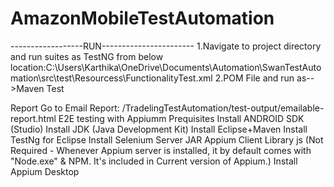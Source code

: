 # AmazonMobileTestAutomation

------------------RUN-----------------------
1.Navigate to project directory and run suites as TestNG from below    location:C:\Users\Karthika\OneDrive\Documents\Automation\SwanTestAutomation\src\test\Resourcess\FunctionalityTest.xml
2.POM File and run as-->Maven Test

Report
Go to Email Report: /TradelingTestAutomation/test-output/emailable-report.html
E2E testing with Appiumm
Prequisites
Install ANDROID SDK (Studio)
Install JDK (Java Development Kit)
Install Eclipse+Maven
Install TestNg for Eclipse
Install Selenium Server JAR
Appium Client Library
js (Not Required - Whenever Appium server is installed, it by default comes with "Node.exe" & NPM. It's included in Current version of Appium.)
Install Appium Desktop
